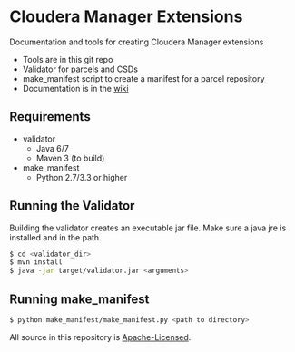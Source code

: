 Cloudera Manager Extensions
===========================

Documentation and tools for creating Cloudera Manager extensions

* Tools are in this git repo
 * Validator for parcels and CSDs
 * make_manifest script to create a manifest for a parcel repository
* Documentation is in the [wiki](../../wiki)

Requirements
------------

* validator
  * Java 6/7
  * Maven 3 (to build)
* make_manifest
  * Python 2.7/3.3 or higher

Running the Validator
---------------------

Building the validator creates an executable jar file. Make sure a java jre 
is installed and in the path.

```bash
$ cd <validator_dir>
$ mvn install
$ java -jar target/validator.jar <arguments>
```

Running make_manifest
---------------------

```bash
$ python make_manifest/make_manifest.py <path to directory>
```

All source in this repository is [Apache-Licensed](LICENSE.txt).

